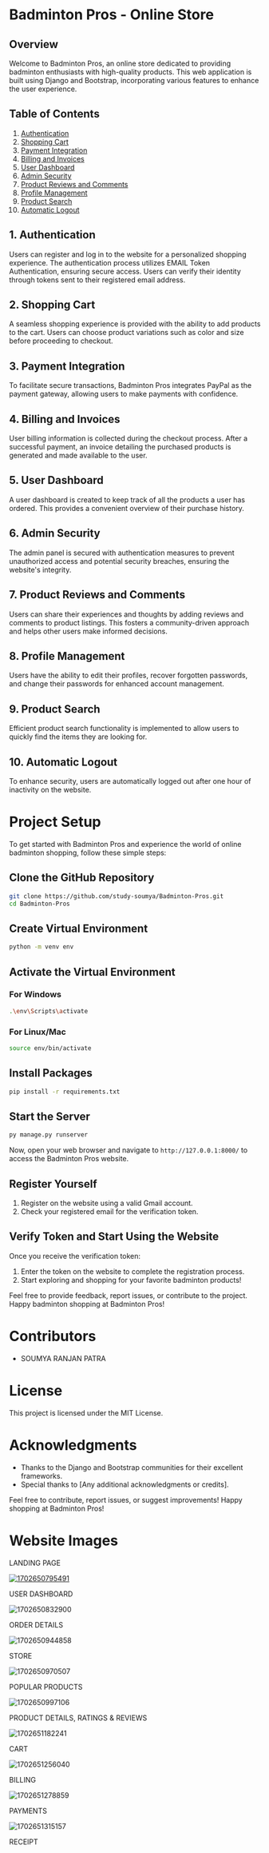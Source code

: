 # Badminton Pros - Online Store

## Overview

Welcome to Badminton Pros, an online store dedicated to providing badminton enthusiasts with high-quality products. This web application is built using Django and Bootstrap, incorporating various features to enhance the user experience.

## Table of Contents

1. [Authentication](#authentication)
2. [Shopping Cart](#shopping-cart)
3. [Payment Integration](#payment-integration)
4. [Billing and Invoices](#billing-and-invoices)
5. [User Dashboard](#user-dashboard)
6. [Admin Security](#admin-security)
7. [Product Reviews and Comments](#product-reviews-and-comments)
8. [Profile Management](#profile-management)
9. [Product Search](#product-search)
10. [Automatic Logout](#automatic-logout)

## 1. Authentication

Users can register and log in to the website for a personalized shopping experience. The authentication process utilizes EMAIL Token Authentication, ensuring secure access. Users can verify their identity through tokens sent to their registered email address.

## 2. Shopping Cart

A seamless shopping experience is provided with the ability to add products to the cart. Users can choose product variations such as color and size before proceeding to checkout.

## 3. Payment Integration

To facilitate secure transactions, Badminton Pros integrates PayPal as the payment gateway, allowing users to make payments with confidence.

## 4. Billing and Invoices

User billing information is collected during the checkout process. After a successful payment, an invoice detailing the purchased products is generated and made available to the user.

## 5. User Dashboard

A user dashboard is created to keep track of all the products a user has ordered. This provides a convenient overview of their purchase history.

## 6. Admin Security

The admin panel is secured with authentication measures to prevent unauthorized access and potential security breaches, ensuring the website's integrity.

## 7. Product Reviews and Comments

Users can share their experiences and thoughts by adding reviews and comments to product listings. This fosters a community-driven approach and helps other users make informed decisions.

## 8. Profile Management

Users have the ability to edit their profiles, recover forgotten passwords, and change their passwords for enhanced account management.

## 9. Product Search

Efficient product search functionality is implemented to allow users to quickly find the items they are looking for.

## 10. Automatic Logout

To enhance security, users are automatically logged out after one hour of inactivity on the website.

# Project Setup

To get started with Badminton Pros and experience the world of online badminton shopping, follow these simple steps:

## Clone the GitHub Repository

```bash
git clone https://github.com/study-soumya/Badminton-Pros.git
cd Badminton-Pros
```

## Create Virtual Environment

```bash
python -m venv env
```

## Activate the Virtual Environment

### For Windows

```bash
.\env\Scripts\activate
```

### For Linux/Mac

```bash
source env/bin/activate
```

## Install Packages

```bash
pip install -r requirements.txt
```

## Start the Server

```bash
py manage.py runserver
```

Now, open your web browser and navigate to `http://127.0.0.1:8000/` to access the Badminton Pros website.

## Register Yourself

1. Register on the website using a valid Gmail account.
2. Check your registered email for the verification token.

## Verify Token and Start Using the Website

Once you receive the verification token:

1. Enter the token on the website to complete the registration process.
2. Start exploring and shopping for your favorite badminton products!

Feel free to provide feedback, report issues, or contribute to the project. Happy badminton shopping at Badminton Pros!

# Contributors

- SOUMYA RANJAN PATRA

# License

This project is licensed under the MIT License.

# Acknowledgments

- Thanks to the Django and Bootstrap communities for their excellent frameworks.
- Special thanks to [Any additional acknowledgments or credits].

Feel free to contribute, report issues, or suggest improvements! Happy shopping at Badminton Pros!

# Website Images

LANDING PAGE

[![1702650795491](image/README/1702650795491.png)]()

USER DASHBOARD

![1702650832900](image/README/1702650832900.png)

ORDER DETAILS

![1702650944858](image/README/1702650944858.png)

STORE

![1702650970507](image/README/1702650970507.png)

POPULAR PRODUCTS

![1702650997106](image/README/1702650997106.png)

PRODUCT DETAILS, RATINGS & REVIEWS

![1702651182241](image/README/1702651182241.png)

CART

![1702651256040](image/README/1702651256040.png)

BILLING

![1702651278859](image/README/1702651278859.png)

PAYMENTS

![1702651315157](image/README/1702651315157.png)

RECEIPT
